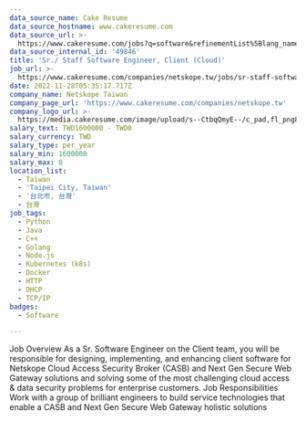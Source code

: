 ```yaml
---
data_source_name: Cake Resume
data_source_hostname: www.cakeresume.com
data_source_url: >-
  https://www.cakeresume.com/jobs?q=software&refinementList%5Blang_name%5D%5B0%5D=English&refinementList%5Bsalary_type%5D=per_year&range%5Bsalary_range%5D%5Bmin%5D=1000000&page=2
data_source_internal_id: '49846'
title: 'Sr./ Staff Software Engineer, Client (Cloud)'
job_url: >-
  https://www.cakeresume.com/companies/netskope.tw/jobs/sr-staff-software-engineer-client-cloud
date: 2022-11-28T05:35:17.717Z
company_name: Netskope Taiwan
company_page_url: 'https://www.cakeresume.com/companies/netskope.tw'
company_logo_url: >-
  https://media.cakeresume.com/image/upload/s--CtbqQmyE--/c_pad,fl_png8,h_200,w_200/v1669011335/bfiv2ufqjlcsk4mixduc.png
salary_text: TWD1600000 - TWD0
salary_currency: TWD
salary_type: per_year
salary_min: 1600000
salary_max: 0
location_list:
  - Taiwan
  - 'Taipei City, Taiwan'
  - '台北市, 台灣'
  - 台灣
job_tags:
  - Python
  - Java
  - C++
  - Golang
  - Node.js
  - Kubernetes (k8s)
  - Docker
  - HTTP
  - DHCP
  - TCP/IP
badges:
  - Software

---
```


Job Overview As a Sr. Software Engineer on the Client team, you will be responsible for designing, implementing, and enhancing client software for Netskope Cloud Access Security Broker (CASB) and Next Gen Secure Web Gateway solutions and solving some of the most challenging cloud access & data security problems for enterprise customers. Job Responsibilities Work with a group of brilliant engineers to build service technologies that enable a CASB and Next Gen Secure Web Gateway holistic solutions